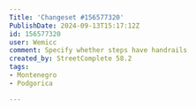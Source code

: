 ```yaml
---
Title: 'Changeset #156577320'
PublishDate: 2024-09-13T15:17:12Z
id: 156577320
user: Wemicc
comment: Specify whether steps have handrails
created_by: StreetComplete 58.2
tags:
- Montenegro
- Podgorica

---
```

